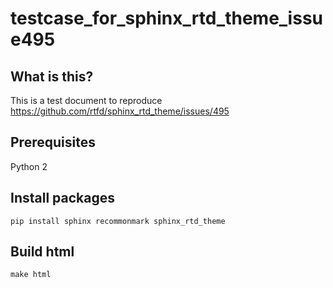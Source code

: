 # testcase_for_sphinx_rtd_theme_issue495

## What is this?

This is a test document to reproduce https://github.com/rtfd/sphinx_rtd_theme/issues/495

## Prerequisites 

Python 2

## Install packages

    pip install sphinx recommonmark sphinx_rtd_theme

## Build html

    make html